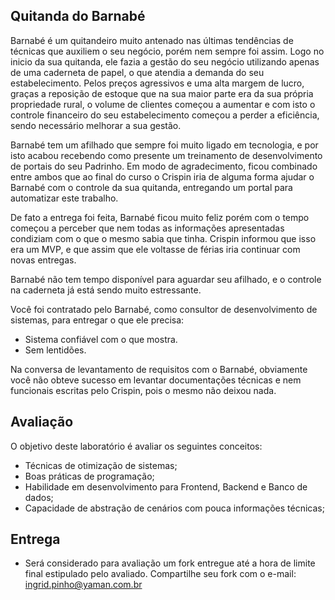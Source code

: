 ## Quitanda do Barnabé
<cenario>
Barnabé é um quitandeiro muito antenado nas últimas tendências de técnicas que auxiliem o seu negócio, porém nem sempre foi assim.
Logo no inicio da sua quitanda, ele fazia a gestão do seu negócio utilizando apenas de uma caderneta de papel, o que atendia a demanda do seu estabelecimento. Pelos preços agressivos e uma alta margem de lucro, graças a reposição de estoque que na sua maior parte era da sua própria propriedade rural, o volume de clientes começou a aumentar e com isto o controle financeiro do seu estabelecimento começou a perder a eficiência, sendo necessário melhorar a sua gestão.

Barnabé tem um afilhado que sempre foi muito ligado em tecnologia, e por isto acabou recebendo como presente um treinamento de desenvolvimento de portais do seu Padrinho. Em modo de agradecimento, ficou combinado entre ambos que ao final do curso o Crispin iria de alguma forma ajudar o Barnabé com o controle da sua quitanda, entregando um portal para automatizar este trabalho.

De fato a entrega foi feita, Barnabé ficou muito feliz porém com o tempo começou a perceber que nem todas as informações apresentadas condiziam com o que o mesmo sabia que tinha. Crispin informou que isso era um MVP, e que assim que ele voltasse de férias iria continuar com novas entregas.

Barnabé não tem tempo disponível para aguardar seu afilhado, e o controle na caderneta já está sendo muito estressante.

Você foi contratado pelo Barnabé, como consultor de desenvolvimento de sistemas, para entregar o que ele precisa:

- Sistema confiável com o que mostra.
- Sem lentidões.

Na conversa de levantamento de requisitos com o Barnabé, obviamente você não obteve sucesso em levantar documentações técnicas e nem funcionais escritas pelo Crispin, pois o mesmo não deixou nada.
</cenario>

## Avaliação

O objetivo deste laboratório é avaliar os seguintes conceitos:
- Técnicas de otimização de sistemas;
- Boas práticas de programação;
- Habilidade em desenvolvimento para Frontend, Backend e Banco de dados;
- Capacidade de abstração de cenários com pouca informações técnicas;

## Entrega

- Será considerado para avaliação um fork entregue até a hora de limite final estipulado pelo avaliado. Compartilhe seu fork com o e-mail: ingrid.pinho@yaman.com.br
